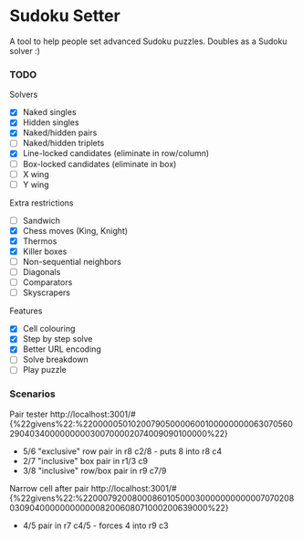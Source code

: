 # Sudoku Setter

A tool to help people set advanced Sudoku puzzles. Doubles as a Sudoku solver :)

### TODO

Solvers

-   [x] Naked singles
-   [x] Hidden singles
-   [x] Naked/hidden pairs
-   [ ] Naked/hidden triplets
-   [x] Line-locked candidates (eliminate in row/column)
-   [ ] Box-locked candidates (eliminate in box)
-   [ ] X wing
-   [ ] Y wing

Extra restrictions

-   [ ] Sandwich
-   [x] Chess moves (King, Knight)
-   [x] Thermos
-   [x] Killer boxes
-   [ ] Non-sequential neighbors
-   [ ] Diagonals
-   [ ] Comparators
-   [ ] Skyscrapers

Features

-   [x] Cell colouring
-   [x] Step by step solve
-   [x] Better URL encoding
-   [ ] Solve breakdown
-   [ ] Play puzzle

### Scenarios

Pair tester http://localhost:3001/#{%22givens%22:%22000005010200790500006001000000000630705602904034000000000300700002074009090100000%22}

-   5/6 "exclusive" row pair in r8 c2/8 - puts 8 into r8 c4
-   2/7 "inclusive" box pair in r1/3 c9
-   3/8 "inclusive" row/box pair in r9 c7/9

Narrow cell after pair http://localhost:3001/#{%22givens%22:%22000792008000860105000300000000000070702080309040000000000008200608071000200639000%22}

-   4/5 pair in r7 c4/5 - forces 4 into r9 c3
